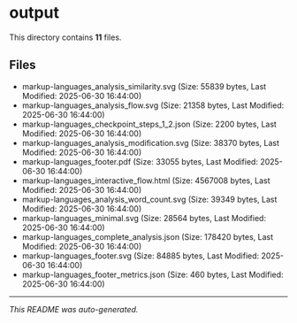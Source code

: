 # output

This directory contains **11** files.

## Files

- markup-languages_analysis_similarity.svg (Size: 55839 bytes, Last Modified: 2025-06-30 16:44:00)
- markup-languages_analysis_flow.svg (Size: 21358 bytes, Last Modified: 2025-06-30 16:44:00)
- markup-languages_checkpoint_steps_1_2.json (Size: 2200 bytes, Last Modified: 2025-06-30 16:44:00)
- markup-languages_analysis_modification.svg (Size: 38370 bytes, Last Modified: 2025-06-30 16:44:00)
- markup-languages_footer.pdf (Size: 33055 bytes, Last Modified: 2025-06-30 16:44:00)
- markup-languages_interactive_flow.html (Size: 4567008 bytes, Last Modified: 2025-06-30 16:44:00)
- markup-languages_analysis_word_count.svg (Size: 39349 bytes, Last Modified: 2025-06-30 16:44:00)
- markup-languages_minimal.svg (Size: 28564 bytes, Last Modified: 2025-06-30 16:44:00)
- markup-languages_complete_analysis.json (Size: 178420 bytes, Last Modified: 2025-06-30 16:44:00)
- markup-languages_footer.svg (Size: 84885 bytes, Last Modified: 2025-06-30 16:44:00)
- markup-languages_footer_metrics.json (Size: 460 bytes, Last Modified: 2025-06-30 16:44:00)

---
*This README was auto-generated.*
